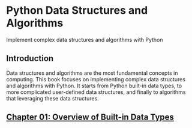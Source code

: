 # Python Data Structures and Algorithms

Implement complex data structures and algorithms with Python

## Introduction
Data structures and algorithms are the most fundamental concepts in computing. This book focuses on implementing complex data structures and algorithms with Python. It starts from Python built-in data types, to more complicated user-defined data structures, and finally to algorithms that leveraging these data structures.



## [Chapter 01: Overview of Built-in Data Types](01_python-built-in-data-types.md)







